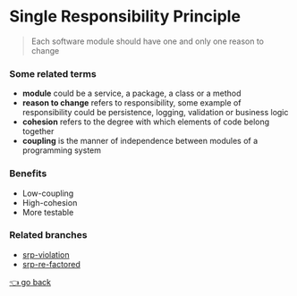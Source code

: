 ﻿# Single Responsibility Principle
> Each software module should have one and only one reason to change

### Some related terms
* **module** could be a service, a package, a class or a method
* **reason to change** refers to responsibility, some example of 
responsibility could be persistence, logging, validation or business logic
* **cohesion** refers to the degree with which elements of code belong together
* **coupling** is the manner of independence between modules of a programming system

### Benefits
* Low-coupling
* High-cohesion
* More testable

### Related branches
* [srp-violation](https://github.com/ramzan-ali-suzan/SOLID/tree/srp-violation/SRP)
* [srp-re-factored](https://github.com/ramzan-ali-suzan/SOLID/blob/srp-re-factored/SRP/README.md)

[👈 go back](https://github.com/ramzan-ali-suzan/SOLID)



